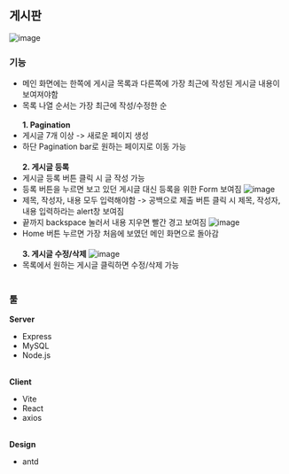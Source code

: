 ## 게시판 
![image](https://github.com/user-attachments/assets/1aa90eb5-61e9-4025-bca1-ca55c5bd0061)
### 기능
- 메인 화면에는 한쪽에 게시글 목록과 다른쪽에 가장 최근에 작성된 게시글 내용이 보여져야함
- 목록 나열 순서는 가장 최근에 작성/수정한 순<br/><br/>
**1. Pagination**
- 게시글 7개 이상 -> 새로운 페이지 생성
- 하단 Pagination bar로 원하는 페이지로 이동 가능<br/><br/>
**2. 게시글 등록**
- 게시글 등록 버튼 클릭 시 글 작성 가능
- 등록 버튼을 누르면 보고 있던 게시글 대신 등록을 위한 Form 보여짐
![image](https://github.com/user-attachments/assets/76b7fd15-83a9-460d-bd16-c084b48441cd)
- 제목, 작성자, 내용 모두 입력해야함 -> 공백으로 제출 버튼 클릭 시 제목, 작성자, 내용 입력하라는 alert창 보여짐
- 끝까지 backspace 눌러서 내용 지우면 빨간 경고 보여짐
![image](https://github.com/user-attachments/assets/8c98e2d2-b34f-439b-9e7a-28fe4b2307f7)
- Home 버튼 누르면 가장 처음에 보였던 메인 화면으로 돌아감<br/><br/>
**3. 게시글 수정/삭제**
![image](https://github.com/user-attachments/assets/c7f67499-8b3c-4e33-9b00-e305079e6078)
- 목록에서 원하는 게시글 클릭하면 수정/삭제 가능<br/><br/>
### 툴
**Server**
- Express
- MySQL
- Node.js<br/><br/>

**Client**
- Vite
- React
- axios<br/><br/>

**Design**
- antd
